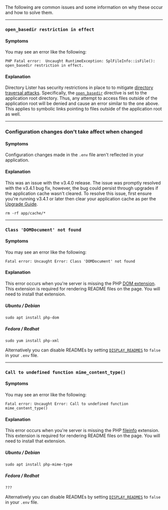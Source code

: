 The following are common issues and some information on why these occur and how to solve them.

---

### `open_basedir restriction in effect`

#### Symptoms

You may see an error like the following:

```
PHP Fatal error:  Uncaught RuntimeException: SplFileInfo::isFile(): open_basedir restriction in effect.
```

#### Explanation

Directory Lister has security restrictions in place to to mitigate [directory traversal attacks](https://owasp.org/www-community/attacks/Path_Traversal). Specifically, the [`open_basedir`](https://www.php.net/manual/en/ini.core.php#ini.open-basedir) directive is set to the application root directory. Thus, any attempt to access files outside of the application root will be denied and cause an error similar to the one above. This applies to symbolic links pointing to files outside of the application root as well.

---

### Configuration changes don't take affect when changed

#### Symptoms

Configuration changes made in the `.env` file aren't reflected in your application.

#### Explanation

This was an issue with the v3.4.0 release. The issue was promptly resolved with the v3.4.1 bug fix, however, the bug could persist through upgrades if the application cache wasn't cleared. To resolve this issue, first ensure you're running v3.4.1 or later then clear your application cache as per the [Upgrade Guide](https://github.com/DirectoryLister/DirectoryLister/wiki/Upgrade-Guide).

```
rm -rf app/cache/*
```

---

### `Class 'DOMDocument' not found`

#### Symptoms

You may see an error like the following:

```
Fatal error: Uncaught Error: Class 'DOMDocument' not found
```

#### Explanation

This error occurs when you're server is missing the PHP [DOM extension](https://www.php.net/en/dom). This extension is required for rendering README files on the page. You will need to install that extension.

##### Ubuntu / Debian

    sudo apt install php-dom

##### Fedora / Redhat

    sudo yum install php-xml

Alternatively you can disable READMEs by setting [`DISPLAY_READMES`](https://github.com/DirectoryLister/DirectoryLister/wiki/Config-Reference#display_readmes) to `false` in your `.env` file.

---

### `Call to undefined function mime_content_type()`

#### Symptoms

You may see an error like the following:

```
Fatal error: Uncaught Error: Call to undefined function mime_content_type()
```

#### Explanation

This error occurs when you're server is missing the PHP [fileinfo](https://www.php.net/manual/en/book.fileinfo.php) extension. This extension is required for rendering README files on the page. You will need to install that extension.

##### Ubuntu / Debian

    sudo apt install php-mime-type

##### Fedora / Redhat

    ???

Alternatively you can disable READMEs by setting [`DISPLAY_READMES`](https://github.com/DirectoryLister/DirectoryLister/wiki/Config-Reference#display_readmes) to `false` in your `.env` file.

